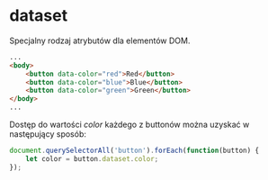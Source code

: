 # dataset
Specjalny rodzaj atrybutów dla elementów DOM.
```html
...
<body>
    <button data-color="red">Red</button>
    <button data-color="blue">Blue</button>
    <button data-color="green">Green</button>
</body>
...
```
Dostęp do wartości *color* każdego z buttonów można uzyskać w następujący sposób:
```javascript
document.querySelectorAll('button').forEach(function(button) {
    let color = button.dataset.color;
});
```